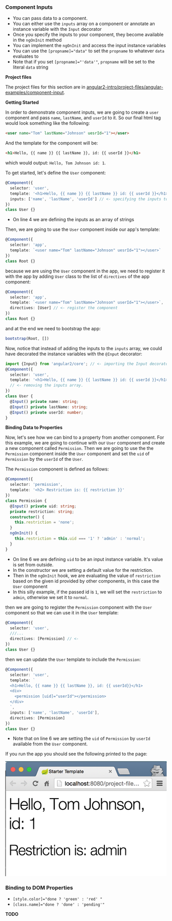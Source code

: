 ### Component Inputs

- You can pass data to a component.
- You can either use the `inputs` array on a component or annotate an instance variable with the `Input` decorator
- Once you specify the inputs to your component, they become available in the `ngOnInit` method
- You can implement the `ngOnInit` and access the input instance variables
- You can use the `[propname]="data"` to set the `propname` to whatever `data` evaluates to
- Note that if you set `[propname]="'data'"`, `propname` will be set to the literal `data` string

**Project files**

The project files for this section are in [angular2-intro/project-files/angular-examples/component-input](https://github.com/st32lth/angular2-intro/tree/master/project-files/angular-examples/component-input).

**Getting Started**

In order to demonstrate component inputs, we are going to create a `user` component and pass `name`, `lastName`, and `userId` to it. So our final html tag would look something like the following:

```html
<user name="Tom" lastName="Johnson" uesrId="1"></user>
```

And the template for the component will be:

```html
<h1>Hello, {{ name }} {{ lastName }}, id: {{ userId }}</h1>
```

which would output: `Hello, Tom Johnson id: 1`.

To get started, let's define the `User` component:

```typescript
@Component({
  selector: 'user',
  template: '<h1>Hello, {{ name }} {{ lastName }} id: {{ userId }}</h1>',
  inputs: ['name', 'lastName', 'userId'] // <- specifying the inputs to the `User` component
})
class User {}
```

- On line 4 we are defining the inputs as an array of strings

Then, we are going to use the `User` component inside our app's template:

```typescript
@Component({
  selector: 'app',
  template: `<user name="Tom" lastName="Johnson" uesrId="1"></user>`
})
class Root {}
```

because we are using the `User` component in the app, we need to register it with the app by adding `User` class to the list of `directives` of the app component:

```typescript
@Component({
  selector: 'app',
  template: `<user name="Tom" lastName="Johnson" userId="1"></user>`,
  directives: [User] // <- register the component
})
class Root {}
```

and at the end we need to bootstrap the app:

```typescript
bootstrap(Root, [])
```

Now, notice that instead of adding the inputs to the `inputs` array, we could have decorated the instance variables with the `@Input` decorator:

```typescript
import {Input} from 'angular2/core'; // <- importing the Input decorator
@Component({
  selector: 'user',
  template: '<h1>Hello, {{ name }} {{ lastName }} id: {{ userId }}</h1>'
  // <- removing the inputs array.
})
class User {
  @Input() private name: string;
  @Input() private lastName: string;
  @Input() private userId: number;
}
```

**Binding Data to Properties**

Now, let's see how we can bind to a property from another component. For this example, we are going to continue with our `User` component and create a new component called `Permission`. Then we are going to use the the `Permission` component inside the `User` component and set the `uid` of `Permission` by the `userId` of the `User`.

The `Permission` component is defined as follows:

```typescript
@Component({
  selector: 'permission',
  template: '<h2> Restriction is: {{ restriction }}'
})
class Permission {
  @Input() private uid: string;
  private restriction: string;
  constructor() {
    this.restriction = 'none';
  }
  ngOnInit() {
    this.restriction = this.uid === '1' ? 'admin' : 'normal';
  }
}
```

- On line 6 we are defining `uid` to be an input instance variable. It's value is set from outside.
- In the constructor we are setting a default value for the restriction.
- Then in the `ngOnInit` hook, we are evaluating the value of `restriction` based on the given id provided by other components, in this case the `User` component
- In this silly example, if the passed id is `1`, we will set the `restriction` to `admin`, otherwise we set it to `normal`.

then we are going to register the `Permission` component with the `User` component so that we can use it in the `User` template:

```typescript
@Component({
  selector: 'user',
  ///...
  directives: [Permission] // <-
})
class User {}
```

then we can update the `User` template to include the `Permission`:

```typescript
@Component({
  selector: 'user',
  template: `
  <h1>Hello, {{ name }} {{ lastName }}, id: {{ userId}}</h1>
  <div>
    <permission [uid]="userId"></permission>
  </div>
  `,
  inputs: ['name', 'lastName', 'userId'],
  directives: [Permission]
})
class User {}
```

- Note that on line 6 we are setting the `uid` of `Permission` by `userId` available from the `User` component.

If you run the app you should see the following printed to the page:

![Input to components](images/input-cmp.png)

### Binding to DOM Properties

- `[style.color]="done ? 'green' : 'red' "`
- `[class.name]="done ? 'done' : 'pending'"`

**TODO**
